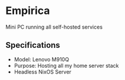# Empirica

Mini PC running all self-hosted services

## Specifications
- Model: Lenovo M910Q
- Purpose: Hosting all my home server stack
- Headless NixOS Server
